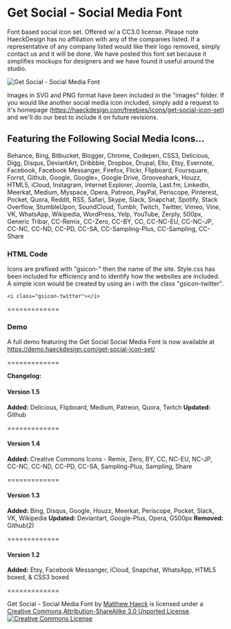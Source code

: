 Get Social - Social Media Font
=============

Font based social icon set. Offered w/ a CC3.0 license. Please note HaeckDesign has no affiliation with any of the companies listed. If a representative of any company listed would like their logo removed, simply contact us and it will be done. We have posted this font set because it simplifies mockups for designers and we have found it useful around the studio.

<img src="https://s3-us-west-2.amazonaws.com/haeck/getsocial/Get-Social-Social-Icon-Font-Example.jpg" title="Get Social - Social Media Font" alt="Get Social - Social Media Font" />

Images in SVG and PNG format have been included in the "images" folder.  If you would like another social media icon included, simply add a request to it's homepage (https://haeckdesign.com/freebies/icons/get-social-icon-set) and we'll do our best to include it on future revisions.


## Featuring the Following Social Media Icons... ##

Behance, Bing, Bitbucket, Blogger, Chrome, Codepen, CSS3, Delicious, Digg, Disqus, DeviantArt, Dribbble, Dropbox, Drupal, Ello, Etsy, Evernote, Facebook, Facebook Messanger, Firefox, Flickr, Flipboard, Foursquare, Forrst, Github, Google, Google+, Google Drive, Grooveshark, Houzz, HTML5, iCloud, Instagram, Internet Explorer, Joomla, Last.fm, LinkedIn, Meerkat, Medium, Myspace, Opera, Patreon, PayPal, Periscope, Pinterest, Pocket, Quora, Reddit, RSS, Safari, Skype, Slack, Snapchat, Spotify, Stack Overflow, StumbleUpon, SoundCloud, Tumblr, Twitch, Twitter, Vimeo, Vine, VK, WhatsApp, Wikipedia, WordPress, Yelp, YouTube, Zerply, 500px, Generic Tribar, CC-Remix, CC-Zero, CC-BY, CC, CC-NC-EU, CC-NC-JP, CC-NC, CC-ND, CC-PD, CC-SA, CC-Sampling-Plus, CC-Sampling, CC-Share


### HTML Code ###

Icons are prefixed with "gsicon-" then the name of the site. Style.css has been included for efficiency and to identify how the websites are included. A simple icon would be created by using an i with the class "gsicon-twitter".

```<i class="gsicon-twitter"></i>```

=============

### Demo ###

A full demo featuring the Get Social Social Media Font is now available at https://demo.haeckdesign.com/get-social-icon-set/


=============


**Changelog:**

#### Version 1.5 ####
**Added:** Delicious, Flipboard, Medium, Patreon, Quora, Twitch
**Updated:** Github

=============

#### Version 1.4 ####

**Added:** Creative Commons Icons - Remix, Zero, BY, CC, NC-EU, NC-JP, CC-NC, CC-ND, CC-PD, CC-SA, Sampling-Plus, Sampling, Share 

=============

#### Version 1.3 ####

**Added:** Bing, Disqus, Google, Houzz, Meerkat, Periscope, Pocket, Slack, VK, Wikipedia
**Updated:** Deviantart, Google-Plus, Opera, G500px
**Removed:** Github(2)

=============

#### Version 1.2 ####

**Added:** Etsy, Facebook Messanger, iCloud, Snapchat, WhatsApp, HTML5 boxed, & CSS3 boxed

=============

<span xmlns:dct="http://purl.org/dc/terms/" href="http://purl.org/dc/dcmitype/StillImage" property="dct:title" rel="dct:type">Get Social - Social Media Font</span> by <a xmlns:cc="http://creativecommons.org/ns#" href="https://haeckdesign.com/freebies/icons/get-social-icon-set" property="cc:attributionName" rel="cc:attributionURL">Matthew Haeck</a> is licensed under a <a rel="license" href="http://creativecommons.org/licenses/by-sa/3.0/deed.en_US">Creative Commons Attribution-ShareAlike 3.0 Unported License</a>.<br />
<a rel="license" href="http://creativecommons.org/licenses/by-sa/3.0/deed.en_US"><img alt="Creative Commons License" style="border-width:0" src="http://i.creativecommons.org/l/by-sa/3.0/80x15.png" /></a>